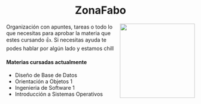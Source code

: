 <h1 align="center">ZonaFabo</h1>


 <p><img width="200" align='right' src="https://media.giphy.com/media/psmJf376CrS92Dy5wf/giphy.gif"></p>



Organización con apuntes, tareas o todo lo que necesitas para aprobar la materia que estes cursando 👍. Si necesitas ayuda te podes hablar por algún lado y estamos chill 

#### Materias cursadas actualmente

- Diseño de Base de Datos
- Orientación a Objetos 1
- Ingenieria de Software 1
- Introducción a Sistemas Operativos
